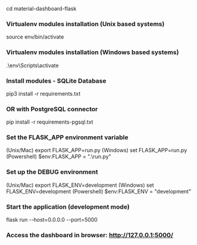 cd material-dashboard-flask

### Virtualenv modules installation (Unix based systems)
source env/bin/activate

### Virtualenv modules installation (Windows based systems)
.\env\Scripts\activate

### Install modules - SQLite Database
pip3 install -r requirements.txt
### OR with PostgreSQL connector
pip install -r requirements-pgsql.txt

### Set the FLASK_APP environment variable
(Unix/Mac) export FLASK_APP=run.py
(Windows) set FLASK_APP=run.py
(Powershell) $env:FLASK_APP = ".\run.py"

### Set up the DEBUG environment
(Unix/Mac) export FLASK_ENV=development
(Windows) set FLASK_ENV=development
(Powershell) $env:FLASK_ENV = "development"

### Start the application (development mode)
flask run --host=0.0.0.0 --port=5000

### Access the dashboard in browser: http://127.0.0.1:5000/
```
